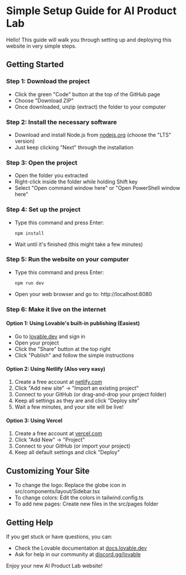 
# Simple Setup Guide for AI Product Lab

Hello! This guide will walk you through setting up and deploying this website in very simple steps.

## Getting Started

### Step 1: Download the project
- Click the green "Code" button at the top of the GitHub page
- Choose "Download ZIP"
- Once downloaded, unzip (extract) the folder to your computer

### Step 2: Install the necessary software
- Download and install Node.js from [nodejs.org](https://nodejs.org) (choose the "LTS" version)
- Just keep clicking "Next" through the installation

### Step 3: Open the project
- Open the folder you extracted
- Right-click inside the folder while holding Shift key
- Select "Open command window here" or "Open PowerShell window here"

### Step 4: Set up the project
- Type this command and press Enter:
  ```
  npm install
  ```
- Wait until it's finished (this might take a few minutes)

### Step 5: Run the website on your computer
- Type this command and press Enter:
  ```
  npm run dev
  ```
- Open your web browser and go to: http://localhost:8080

### Step 6: Make it live on the internet

#### Option 1: Using Lovable's built-in publishing (Easiest)
- Go to [lovable.dev](https://lovable.dev) and sign in
- Open your project
- Click the "Share" button at the top right
- Click "Publish" and follow the simple instructions

#### Option 2: Using Netlify (Also very easy)
1. Create a free account at [netlify.com](https://netlify.com)
2. Click "Add new site" → "Import an existing project"
3. Connect to your GitHub (or drag-and-drop your project folder)
4. Keep all settings as they are and click "Deploy site"
5. Wait a few minutes, and your site will be live!

#### Option 3: Using Vercel
1. Create a free account at [vercel.com](https://vercel.com)
2. Click "Add New" → "Project" 
3. Connect to your GitHub (or import your project)
4. Keep all default settings and click "Deploy"

## Customizing Your Site

- To change the logo: Replace the globe icon in src/components/layout/Sidebar.tsx
- To change colors: Edit the colors in tailwind.config.ts
- To add new pages: Create new files in the src/pages folder

## Getting Help

If you get stuck or have questions, you can:
- Check the Lovable documentation at [docs.lovable.dev](https://docs.lovable.dev)
- Ask for help in our community at [discord.gg/lovable](https://discord.gg/lovable)

Enjoy your new AI Product Lab website!
